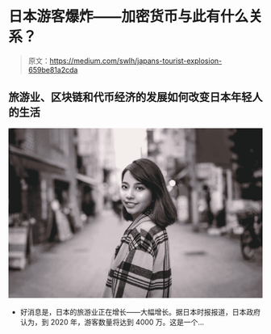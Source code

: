 # 日本游客爆炸——加密货币与此有什么关系？

> 原文：<https://medium.com/swlh/japans-tourist-explosion-659be81a2cda>

## 旅游业、区块链和代币经济的发展如何改变日本年轻人的生活

![](img/68e11207f5309a00850fed9e5c23d652.png)

*   好消息是，日本的旅游业正在增长——大幅增长。据日本时报报道，日本政府认为，到 2020 年，游客数量将达到 4000 万。这是一个…